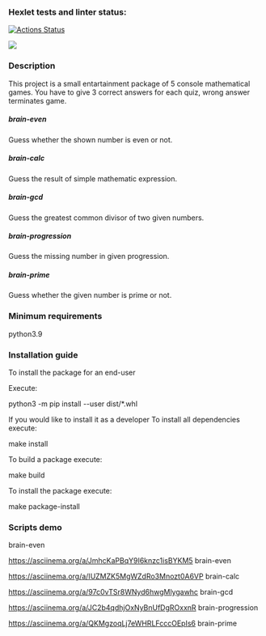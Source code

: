 ### Hexlet tests and linter status:
[![Actions Status](https://github.com/EkaterinaKonst/python-project-49/workflows/hexlet-check/badge.svg)](https://github.com/EkaterinaKonst/python-project-49/actions)

<a href="https://codeclimate.com/github/EkaterinaKonst/python-project-49/maintainability"><img src="https://api.codeclimate.com/v1/badges/856a67b71015f5e578af/maintainability" /></a>

### Description
This project is a small entartainment package of 5 console mathematical games. You have to give 3 correct answers for each quiz, wrong answer terminates game.

##### brain-even
Guess whether the shown number is even or not.

##### brain-calc
Guess the result of simple mathematic expression.

##### brain-gcd
Guess the greatest common divisor of two given numbers.

##### brain-progression
Guess the missing number in given progression.

##### brain-prime
Guess whether the given number is prime or not.

### Minimum requirements
python3.9

### Installation guide
To install the package for an end-user

Execute:

python3 -m pip install --user dist/*.whl

If you would like to install it as a developer
To install all dependencies execute:

make install

To build a package execute:

make build

To install the package execute:

make package-install

### Scripts demo

<p>brain-even</p>

<script async id="asciicast-JmhcKaPBqY9I6knzc1isBYKM5" src="https://asciinema.org/a/JmhcKaPBqY9I6knzc1isBYKM5.js"></script>

https://asciinema.org/a/JmhcKaPBqY9I6knzc1isBYKM5   brain-even

https://asciinema.org/a/IUZMZK5MgWZdRo3Mnozt0A6VP   brain-calc

https://asciinema.org/a/97c0vTSr8WNyd6hwgMlygawhc   brain-gcd

https://asciinema.org/a/JC2b4qdhjOxNyBnUfDgROxxnR   brain-progression

https://asciinema.org/a/QKMgzoqLj7eWHRLFcccOEpIs6   brain-prime

